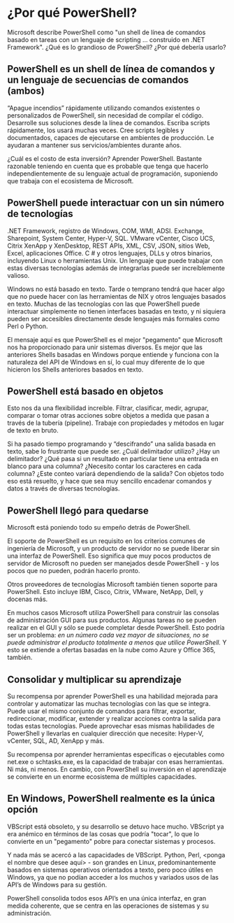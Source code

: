 # ¿Por qué PowerShell?

Microsoft describe PowerShell como "un shell de línea de comandos basado en tareas con un lenguaje de scripting ... construido en .NET Framework". ¿Qué es lo grandioso de PowerShell? ¿Por qué debería usarlo?

## PowerShell es un shell de línea de comandos y un lenguaje de secuencias de comandos (ambos)

“Apague incendios” rápidamente utilizando comandos existentes o personalizados de PowerShell, sin necesidad de compilar el código. Desarrolle sus soluciones desde la línea de comandos. Escriba scripts rápidamente, los usará muchas veces. Cree scripts legibles y documentados, capaces de ejecutarse en ambientes de producción. Le ayudaran a mantener sus servicios/ambientes durante años.

¿Cuál es el costo de esta inversión? Aprender PowerShell. Bastante razonable teniendo en cuenta que es probable que tenga que hacerlo independientemente de su lenguaje actual de programación, suponiendo que trabaja con el ecosistema de Microsoft.

## PowerShell puede interactuar con un sin número de tecnologías

.NET Framework, registro de Windows, COM, WMI, ADSI. Exchange, Sharepoint, System Center, Hyper-V, SQL. VMware vCenter, Cisco UCS, Citrix XenApp y XenDesktop, REST APIs, XML, CSV, JSON, sitios Web,  Excel,  aplicaciones Office. C # y otros lenguajes, DLLs y otros binarios, incluyendo Linux o herramientas Unix. Un lenguaje que puede trabajar con estas diversas tecnologías además de integrarlas puede ser increíblemente valioso.

Windows no está basado en texto. Tarde o temprano tendrá que hacer algo que no puede hacer con las herramientas de NIX y otros lenguajes basados en texto. Muchas de las tecnologías con las que PowerShell puede interactuar simplemente no tienen interfaces basadas en texto, y ni siquiera pueden ser accesibles directamente desde lenguajes más formales como Perl o Python.

El mensaje aquí es que PowerShell es el mejor "pegamento" que Microsoft nos ha proporcionado para unir sistemas diversos. Es mejor que las anteriores Shells basadas en Windows porque entiende y funciona con la naturaleza del API de Windows en sí, lo cual muy diferente de lo que hicieron los Shells anteriores basados en texto.

## PowerShell está basado en objetos

Esto nos da una flexibilidad increíble. Filtrar, clasificar, medir, agrupar, comparar o tomar otras acciones sobre objetos a medida que pasan a través de la tubería (pipeline). Trabaje con propiedades y métodos en lugar de texto en bruto.

Si ha pasado tiempo programando y “descifrando” una salida basada en texto, sabe lo frustrante que puede ser. ¿Cuál delimitador utilizo? ¿Hay un delimitador? ¿Qué pasa si un resultado en particular tiene una entrada en blanco para una columna? ¿Necesito contar los caracteres en cada columna? ¿Este conteo variará dependiendo de la salida? Con objetos todo eso está resuelto, y hace que sea muy sencillo encadenar comandos y datos a través de diversas tecnologías.

## PowerShell llegó para quedarse

Microsoft está poniendo todo su empeño detrás de PowerShell.

El soporte de PowerShell es un requisito en los criterios comunes de ingeniería de Microsoft, y un producto de servidor no se puede liberar sin una interfaz de PowerShell. Eso significa que muy pocos productos de servidor de Microsoft no pueden ser manejados desde PowerShell - y los pocos que no pueden, podrán hacerlo pronto.

Otros proveedores de tecnologías Microsoft también tienen soporte para PowerShell. Esto incluye IBM, Cisco, Citrix, VMware, NetApp, Dell, y docenas más.

En muchos casos Microsoft utiliza PowerShell para construir las consolas de administración GUI para sus productos. Algunas tareas no se pueden realizar en el GUI y sólo se puede completar desde PowerShell. Esto podría ser un problema: _en un número cada vez mayor de situaciones, no se puede administrar el producto totalmente a menos que utilice PowerShell._ Y esto se extiende a ofertas basadas en la nube como Azure y Office 365, también.

## Consolidar y multiplicar su aprendizaje

Su recompensa por aprender PowerShell es una habilidad mejorada para controlar y automatizar las muchas tecnologías con las que se integra. Puede usar el mismo conjunto de comandos para filtrar, exportar, redireccionar, modificar, extender y realizar acciones contra la salida para todas estas tecnologías. Puede aprovechar esas mismas habilidades de PowerShell y llevarlas en cualquier dirección que necesite: Hyper-V, vCenter, SQL, AD, XenApp y más.

Su recompensa por aprender herramientas específicas o ejecutables como net.exe o schtasks.exe, es la capacidad de trabajar con esas herramientas. Ni más, ni menos. En cambio, con PowerShell su inversión en el aprendizaje se convierte en un enorme ecosistema de múltiples capacidades.

## En Windows, PowerShell realmente es la única opción

VBScript está obsoleto, y su desarrollo se detuvo hace mucho. VBScript ya era anémico en términos de las cosas que podría "tocar", lo que lo convierte en un "pegamento" pobre para conectar sistemas y procesos.

Y nada más se acercó a las capacidades de VBScript. Python, Perl, <ponga el nombre que desee aquí> - son grandes en Linux, predominantemente basados en sistemas operativos orientados a texto, pero poco útiles en Windows, ya que no podían acceder a los muchos y variados usos de las API’s de Windows para su gestión.

PowerShell consolida todos esos API’s en una única interfaz, en gran medida coherente, que se centra en las operaciones de sistemas y su administración.

